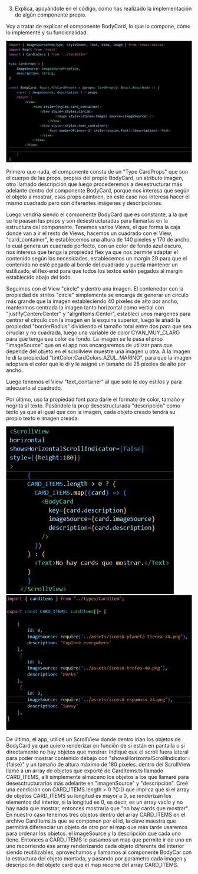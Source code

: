 3. Explica, apoyándote en el código, como has realizado la implementación de algún
componente propio.

Voy a tratar de explicar el componente BodyCard, lo que lo compone, cómo lo implementé y su funcionalidad.

![alt text](image-1.png)

Primero que nada, el componente consta de un "Type CardProps" que son el cuerpo de las props, propias del propio BodyCard, un atributo imagen, otro llamado descripción que luego procederemos a desestructurar más adelante dentro del componente BodyCard, porque nos interesa que según el objeto a mostrar, esas props cambien, en este caso nos interesa hacer el mismo cuadrado pero con diferentes imágenes y descripciones.

Luego vendría siendo el componente BodyCard que es constante, a la que se le paasan las props y son desestructuradas para llamarlas en la estructura del componente. Tenemos varios Views, el que forma la caja donde van a ir el resto de Views, hacemos un cuadrado con el View, "card_container", le establecemos una altura de 140 píxeles y 170 de ancho, lo cual genera un cuadrado perfecto, con un color de fondo azul oscuro, nos interesa que tenga la propiedad flex ya que nos permite adaptar el contenido según las necesidades, establecemos un margin 20 para que el contenido no esté pegado al borde del cuadrado y pueda mantener un estilizado, el flex-end para que todos los textos estén pegados al margin establecido abajo del todo.

Seguimos con el View "circle" y dentro una imagen. El contenedor con la propiedad de strilos "circle" simplemente se encarga de generar un círculo más grande que la imagen estableciendo 40 píxeles de alto por ancho, mantenmos centrada la imagen tanto horizontal como vertial con "justifyConten:Center" y "alignItems:Center", establecí unos márgenes para centrar el círculo con la imagen en la esquina superior, luego le añadí la propiedad "borderRadius" dividiendo el tamaño total entre dos para que sea ciruclar y no cuadrada, luego una variable de color CYAN_MUY_CLARO para que tenga ese color de fondo. La imagen se le pasa el prop "imageSource" que en el app nos encargaremos de utilizar para que depende del objeto en el scrollview muestre una imagen u otra. A la imagen le di la propiedad "tintColor:CardColors.AZUL_MARINO", para que la imagen adoptara el color que le di y le asigné un tamaño de 25 píxeles de alto por ancho.

Luego tenemos el View "text_container" al que solo le doy estilos y para adecuarlo al cuadrado.

Por último, uso la propiedad font para darle el formato de color, tamaño y negrita al texto. Pasándole la prop desestructurada "descripción" como texto ya que al igual que con la imagen, cada objeto creado tendrá su propio texto e imagen creada.

![alt text](image-2.png) ![alt text](image-3.png)

De último, el app, utilicé un ScrollView donde dentro irían los objetos de BodyCard ya que quiero renderizar en función de si están en pantalla o si directamente no hay objetos que mostrar. Indiqué que el scroll fuera lateral para poder mostrar contenido debajo con "showsHorizontalScrollIndicator={false}" y un tamaño de altura máximo de 180 píxeles. dentro del ScrollView llamé a un array de objetos que exporté de CardItems.ts llamado CARD_ITEMS, allí simplemente almaceno los objetos a los que llamaré para desesctructurarlos más adelante en "imagenSource" y "descripción". Creé una condición con CARD_ITEMS.length > 0 ?():() que implica que si el array de objetos CARD_ITEMS su longitud es mayor a 0, se renderizan los elementos del interior, si la longitud es 0, es decir, es un array vacío y no hay nada que mostrar, entonces mostraría que "no hay cards que mostrar". En nuestro caso tenemos tres objetos dentro del array CARD_ITEMS en el archivo CardItems.ts que se componen por el id, la clave maestra que permitirá diferenciar un objeto de otro por el map que más tarde usaremos para ordenar los objetos. el imageSource y la descripción que cada uno tiene. Entonces a CARD_ITEMS le pasamos un map que permite ir de uno en uno recorriendo ese array renderizando cada objeto diferente del interior siendo reutilizables, aprovechamos y llamamos al componente BodyCar con la estructura del objeto montada, y pasando por parámetro cada imagen y descripción del objeto card que el map recorre del array CARD_ITEMS.